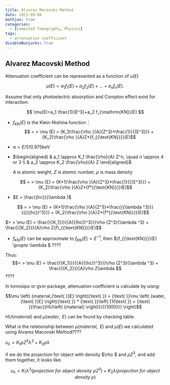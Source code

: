 ```yaml
---
title: Alvarez Macovski Method
date: 2023-09-04
mathjax: true
categories:
  - [Computed Tomography, Phyiscs]
tags:
  - attenuation coefficient
disableNunjucks: true
---
```


## Alvarez Macovski Method

Attenuation coefficient can be represented as a function of $u(E)$

$$
\mu(E)=a_1 f_1(E)+a_2 f_2(E)+\ldots+a_n f_n(E) .
$$

Assume that only photoelectric absorption and Compton effect exist for interaction:

$$
\mu(E)=a_1 \frac{1}{E^3}+a_2 f_{\mathrm{KN}}(E)
$$

- $f_{\mathrm{KN}}(E)$ is the Klein-Nishina function：
  $$ =  > \mu (E) = {K_1}\frac{\rho }{A}{Z^3}*\frac{1}{{{E^3}}} + {K_2}\frac{\rho }{A}Z*{f_{{\text{KN}}}}(E)$$

- $\alpha=E / 510.975 \mathrm{keV}$

- $\begin{aligned}
  & a_1 \approx K_1 \frac{\rho}{A} Z^n, \quad n \approx 4 or 3 \\
  & a_2 \approx K_2 \frac{\rho}{A} Z
  \end{aligned}$

  $A$ is atomic weight, $Z$ is atomic number, $\rho$ is mass density

$$ = > \mu (E) = {K*1}\frac{\rho }{A}{Z^3}*\frac{1}{{{E^3}}} + {K_2}\frac{\rho }{A}Z*{f*{{\text{KN}}}}(E)$$

- $E = \frac{{hc}}{\lambda }$

$$ = > \mu (E) = {K*1}\frac{\rho }{A}{Z^3}*\frac{{{\lambda ^3}}}{{{{(hc)}^3}}} + {K_2}\frac{\rho }{A}Z*{f*{{\text{KN}}}}(E)$$

$= > \mu (E) = \frac{{{K_1}}}{{A{{(hc)}^3}}}\rho {Z^3}{\lambda ^3} + \frac{{{K_2}}}{A}\rho Z{f\_{{\text{KN}}}}(E)$$

- ${f_{{\text{KN}}}}(E)$ can be approximate to ${f_{{\text{KN}}}}(E) \propto {E^{ - 1}}$, then ${f_{{\text{KN}}}}(E) \propto \lambda $ ????

Thus:
$$= > \mu (E) = \frac{{{K_1}}}{{A{{(hc)}^3}}}\rho {Z^3}{\lambda ^3} + \frac{{{K_2}}}{A}\rho Z\lambda $$ ????

In tomosipo or gvxr package, attenuation coefficient is calculate by uisng:

$$\mu \left( {material,{\text{ }}E} \right){\text{ }} = {\text{ }}\mu \left( {water,{\text{ }}E} \right){\text{ }} * {\text{ }}\left( {1{\text{ }} + {\text{ }}\frac{{HU\left( {material} \right)}}{{1000}}} \right)$$

${HU\left( {material} \right)}$  and $\mu \left( {water,{\text{ }}E} \right)$ can be found by checking table.

What is the relationship between $\mu \left( {material,{\text{ }}E} \right)$ and $\mu (E)$ we calculated using Alvarez Macovski Method????

${u_\lambda } = {K_1}\rho {Z^3}{\lambda ^3} + {K_2}\rho \lambda$

if we do the projection for object with density $\rho $ and $\rho {Z^3}$, and add them together, it looks like:

$${u_\lambda } = {K_1}{\lambda ^3}(projection{\text{ }}for{\text{ }}object{\text{ }}density{\text{ }}\rho {Z^3}) + {K_2}\lambda (projection{\text{ }}for{\text{ }}object{\text{ }}density{\text{ }}\rho )$$
